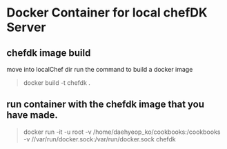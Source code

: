 # Docker Container for local chefDK Server

## chefdk image build
move into localChef dir
run the command to build a docker image
> docker build -t chefdk .

## run container with the chefdk image that you have made.
> docker run -it -u root -v /home/daehyeop_ko/cookbooks:/cookbooks -v //var/run/docker.sock:/var/run/docker.sock chefdk